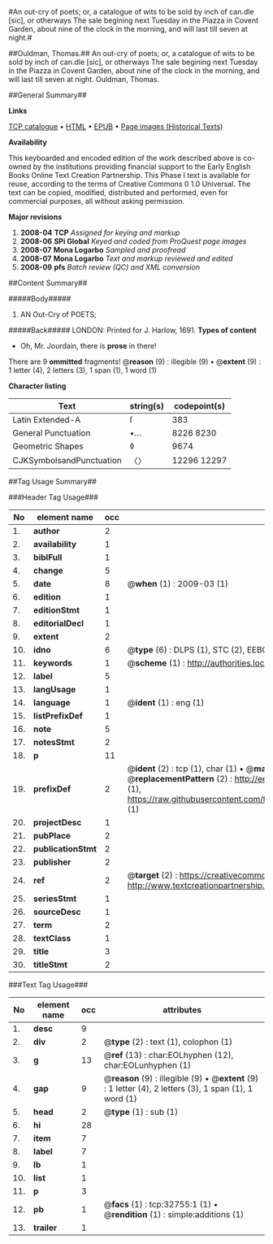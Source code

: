 #An out-cry of poets; or, a catalogue of wits to be sold by inch of can.dle [sic], or otherways The sale begining next Tuesday in the Piazza in Covent Garden, about nine of the clock in the morning, and will last till seven at night.#

##Ouldman, Thomas.##
An out-cry of poets; or, a catalogue of wits to be sold by inch of can.dle [sic], or otherways The sale begining next Tuesday in the Piazza in Covent Garden, about nine of the clock in the morning, and will last till seven at night.
Ouldman, Thomas.

##General Summary##

**Links**

[TCP catalogue](http://www.ota.ox.ac.uk/tcp/)  • 
[HTML](http://tei.it.ox.ac.uk/tcp/Texts-HTML/free/A53/A53563.html)  • 
[EPUB](http://tei.it.ox.ac.uk/tcp/Texts-EPUB/free/A53/A53563.epub) • 
[Page images (Historical Texts)](https://data.historicaltexts.jisc.ac.uk/view?pubId=eebo-99828328e&pageId=eebo-99828328e-32755-1)

**Availability**

This keyboarded and encoded edition of the
	       work described above is co-owned by the institutions
	       providing financial support to the Early English Books
	       Online Text Creation Partnership. This Phase I text is
	       available for reuse, according to the terms of Creative
	       Commons 0 1.0 Universal. The text can be copied,
	       modified, distributed and performed, even for
	       commercial purposes, all without asking permission.

**Major revisions**

1. __2008-04__ __TCP__ *Assigned for keying and markup*
1. __2008-06__ __SPi Global__ *Keyed and coded from ProQuest page images*
1. __2008-07__ __Mona Logarbo__ *Sampled and proofread*
1. __2008-07__ __Mona Logarbo__ *Text and markup reviewed and edited*
1. __2008-09__ __pfs__ *Batch review (QC) and XML conversion*

##Content Summary##

#####Body#####

1. AN Out-Cry of POETS;

#####Back#####
LONDON: Printed for J. Harlow, 1691.
**Types of content**

  * Oh, Mr. Jourdain, there is **prose** in there!

There are 9 **ommitted** fragments! 
 @__reason__ (9) : illegible (9)  •  @__extent__ (9) : 1 letter (4), 2 letters (3), 1 span (1), 1 word (1)

**Character listing**


|Text|string(s)|codepoint(s)|
|---|---|---|
|Latin Extended-A|ſ|383|
|General Punctuation|•…|8226 8230|
|Geometric Shapes|◊|9674|
|CJKSymbolsandPunctuation|〈〉|12296 12297|

##Tag Usage Summary##

###Header Tag Usage###

|No|element name|occ|attributes|
|---|---|---|---|
|1.|__author__|2||
|2.|__availability__|1||
|3.|__biblFull__|1||
|4.|__change__|5||
|5.|__date__|8| @__when__ (1) : 2009-03 (1)|
|6.|__edition__|1||
|7.|__editionStmt__|1||
|8.|__editorialDecl__|1||
|9.|__extent__|2||
|10.|__idno__|6| @__type__ (6) : DLPS (1), STC (2), EEBO-CITATION (1), PROQUEST (1), VID (1)|
|11.|__keywords__|1| @__scheme__ (1) : http://authorities.loc.gov/ (1)|
|12.|__label__|5||
|13.|__langUsage__|1||
|14.|__language__|1| @__ident__ (1) : eng (1)|
|15.|__listPrefixDef__|1||
|16.|__note__|5||
|17.|__notesStmt__|2||
|18.|__p__|11||
|19.|__prefixDef__|2| @__ident__ (2) : tcp (1), char (1)  •  @__matchPattern__ (2) : ([0-9\-]+):([0-9IVX]+) (1), (.+) (1)  •  @__replacementPattern__ (2) : http://eebo.chadwyck.com/downloadtiff?vid=$1&page=$2 (1), https://raw.githubusercontent.com/textcreationpartnership/Texts/master/tcpchars.xml#$1 (1)|
|20.|__projectDesc__|1||
|21.|__pubPlace__|2||
|22.|__publicationStmt__|2||
|23.|__publisher__|2||
|24.|__ref__|2| @__target__ (2) : https://creativecommons.org/publicdomain/zero/1.0/ (1), http://www.textcreationpartnership.org/docs/. (1)|
|25.|__seriesStmt__|1||
|26.|__sourceDesc__|1||
|27.|__term__|2||
|28.|__textClass__|1||
|29.|__title__|3||
|30.|__titleStmt__|2||


###Text Tag Usage###

|No|element name|occ|attributes|
|---|---|---|---|
|1.|__desc__|9||
|2.|__div__|2| @__type__ (2) : text (1), colophon (1)|
|3.|__g__|13| @__ref__ (13) : char:EOLhyphen (12), char:EOLunhyphen (1)|
|4.|__gap__|9| @__reason__ (9) : illegible (9)  •  @__extent__ (9) : 1 letter (4), 2 letters (3), 1 span (1), 1 word (1)|
|5.|__head__|2| @__type__ (1) : sub (1)|
|6.|__hi__|28||
|7.|__item__|7||
|8.|__label__|7||
|9.|__lb__|1||
|10.|__list__|1||
|11.|__p__|3||
|12.|__pb__|1| @__facs__ (1) : tcp:32755:1 (1)  •  @__rendition__ (1) : simple:additions (1)|
|13.|__trailer__|1||
